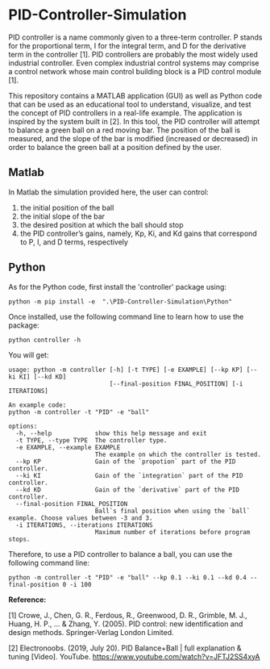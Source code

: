 # PID-Controller-Simulation


PID controller is a name commonly given to a three-term controller. P stands for the proportional term, I for the integral term, and D for the derivative term in the controller [1]. PID controllers are probably the most widely used industrial controller. Even complex industrial control systems may comprise a control network whose main control building block is a PID control module [1].  

This repository contains a MATLAB application (GUI) as well as Python code that can be used as an educational tool to understand, visualize, and test the concept of PID controllers in a real-life example.  The application is inspired by the system built in [2]. In this tool, the PID controller will attempt to balance a green ball on a red moving bar. The position of the ball is measured, and the slope of the bar is modified (increased or decreased) in order to balance the green ball at a position defined by the user. 

## Matlab
In Matlab the simulation provided here, the user can control:  
  1. the initial position of the ball   
  2. the initial slope of the bar	  
  3. the desired position at which the ball should stop	  
  4. the PID controller’s gains, namely, Kp, Ki, and Kd gains that correspond to P, I, and D terms, respectively  
	

## Python

As for the Python code, first install the 'controller' package using:
```
python -m pip install -e  ".\PID-Controller-Simulation\Python"
```
Once installed, use the following command line to learn how to use the package:
```
python controller -h
```
You will get:
```
usage: python -m controller [-h] [-t TYPE] [-e EXAMPLE] [--kp KP] [--ki KI] [--kd KD]
                            [--final-position FINAL_POSITION] [-i ITERATIONS]

An example code:
python -m controller -t "PID" -e "ball"

options:
  -h, --help            show this help message and exit
  -t TYPE, --type TYPE  The controller type.
  -e EXAMPLE, --example EXAMPLE
                        The example on which the controller is tested.
  --kp KP               Gain of the `propotion` part of the PID controller.
  --ki KI               Gain of the `integration` part of the PID controller.
  --kd KD               Gain of the `derivative` part of the PID controller.
  --final-position FINAL_POSITION
                        Ball`s final position when using the `ball` example. Choose values between -3 and 3.
  -i ITERATIONS, --iterations ITERATIONS
                        Maximum number of iterations before program stops.
```

Therefore, to use a PID controller to balance a ball, you can use the following command line:
```
python -m controller -t "PID" -e "ball" --kp 0.1 --ki 0.1 --kd 0.4 --final-position 0 -i 100                                                                                                                        
```



**Reference:**

[1] Crowe, J., Chen, G. R., Ferdous, R., Greenwood, D. R., Grimble, M. J., Huang, H. P., ... & Zhang, Y. (2005). PID control: new identification and design methods. Springer-Verlag London Limited.

[2] Electronoobs. (2019, July 20). PID Balance+Ball | full explanation & tuning [Video]. YouTube. https://www.youtube.com/watch?v=JFTJ2SS4xyA

